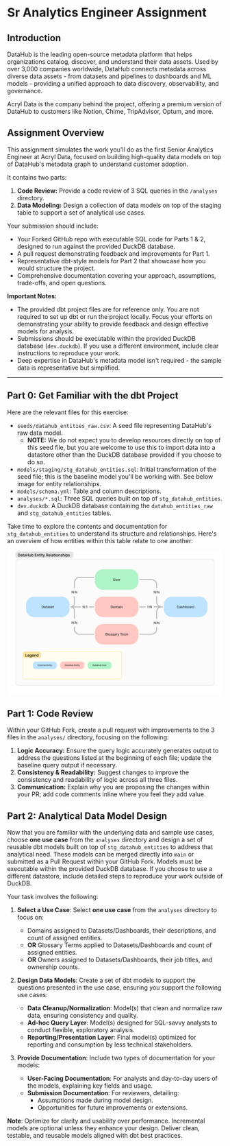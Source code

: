 # Sr Analytics Engineer Assignment

## Introduction
DataHub is the leading open-source metadata platform that helps organizations catalog, discover, and understand their data assets. Used by over 3,000 companies worldwide, DataHub connects metadata across diverse data assets - from datasets and pipelines to dashboards and ML models - providing a unified approach to data discovery, observability, and governance.

Acryl Data is the company behind the project, offering a premium version of DataHub to customers like Notion, Chime, TripAdvisor, Optum, and more. 

## Assignment Overview

This assignment simulates the work you'll do as the first Senior Analytics Engineer at Acryl Data, focused on building high-quality data models on top of DataHub's metadata graph to understand customer adoption.

It contains two parts:

1. **Code Review:** Provide a code review of 3 SQL queries in the `/analyses` directory.
2. **Data Modeling:** Design a collection of data models on top of the staging table to support a set of analytical use cases.

Your submission should include:
- Your Forked GitHub repo with executable SQL code for Parts 1 & 2, designed to run against the provided DuckDB database.  
- A pull request demonstrating feedback and improvements for Part 1.  
- Representative dbt-style models for Part 2 that showcase how you would structure the project.
- Comprehensive documentation covering your approach, assumptions, trade-offs, and open questions.

**Important Notes:**
- The provided dbt project files are for reference only. You are not required to set up dbt or run the project locally. Focus your efforts on demonstrating your ability to provide feedback and design effective models for analysis.
- Submissions should be executable within the provided DuckDB database (`dev.duckdb`). If you use a different environment, include clear instructions to reproduce your work.
- Deep expertise in DataHub's metadata model isn't required - the sample data is representative but simplified.

---

## Part 0: Get Familiar with the dbt Project

Here are the relevant files for this exercise:

- `seeds/datahub_entities_raw.csv`: A seed file representing DataHub's raw data model.
  - **NOTE:** We do not expect you to develop resources directly on top of this seed file, but you are welcome to use this to import data into a datastore other than the DuckDB database provided if you choose to do so.
- `models/staging/stg_datahub_entities.sql`: Initial transformation of the seed file; this is the baseline model you'll be working with. See below image for entity relationships.
- `models/schema.yml`: Table and column descriptions.
- `analyses/*.sql`: Three SQL queries built on top of `stg_datahub_entities`.
- `dev.duckdb`: A DuckDB database containing the `datahub_entities_raw` and `stg_datahub_entities` tables.

Take time to explore the contents and documentation for `stg_datahub_entities` to understand its structure and relationships. Here's an overview of how entities within this table relate to one another:

![](imgs/datahub-entity-relationships.png)

## Part 1: Code Review

Within your GitHub Fork, create a pull request with improvements to the 3 files in the `analyses/` directory, focusing on the following:

1. **Logic Accuracy:** Ensure the query logic accurately generates output to address the questions listed at the beginning of each file; update the baseline query output if necessary.
2. **Consistency & Readability:** Suggest changes to improve the consistency and readability of logic across all three files.
3. **Communication:** Explain why you are proposing the changes within your PR; add code comments inline where you feel they add value.

## Part 2: Analytical Data Model Design

Now that you are familiar with the underlying data and sample use cases, choose **one use case** from the `analyses` directory and design a set of reusable dbt models built on top of `stg_datahub_entities` to address that analytical need. These models can be merged directly into `main` or submitted as a Pull Request within your GitHub Fork. Models must be executable within the provided DuckDB database. If you choose to use a different datastore, include detailed steps to reproduce your work outside of DuckDB.

Your task involves the following:

1. **Select a Use Case**: Select **one use case** from the `analyses` directory to focus on:
   - Domains assigned to Datasets/Dashboards, their descriptions, and count of assigned entities.
   - **OR** Glossary Terms applied to Datasets/Dashboards and count of assigned entities.
   - **OR** Owners assigned to Datasets/Dashboards, their job titles, and ownership counts.

2. **Design Data Models**: Create a set of dbt models to support the questions presented in the use case, ensuring you support the following use cases:
   - **Data Cleanup/Normalization**: Model(s) that clean and normalize raw data, ensuring consistency and quality.
   - **Ad-hoc Query Layer**: Model(s) designed for SQL-savvy analysts to conduct flexible, exploratory analysis.
   - **Reporting/Presentation Layer**: Final model(s) optimized for reporting and consumption by less technical stakeholders.

3. **Provide Documentation**: Include two types of documentation for your models:  

   - **User-Facing Documentation**: For analysts and day-to-day users of the models, explaining key fields and usage.  
   - **Submission Documentation**: For reviewers, detailing:
     - Assumptions made during model design.   
     - Opportunities for future improvements or extensions.

**Note**: Optimize for clarity and usability over performance. Incremental models are optional unless they enhance your design. Deliver clean, testable, and reusable models aligned with dbt best practices.

